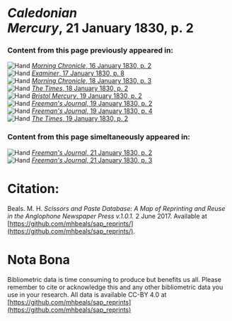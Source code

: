 # *Caledonian Mercury*, 21 January 1830, p. 2  
  
### Content from this page previously appeared in:  
![Hand](http://scissorsandpaste.net/wp-content/uploads/2017/06/smallhandpointer.png) [*Morning Chronicle*, 16 January 1830, p. 2](https://mhbeals.github.io/sap_html/Morning-Chronicle/Morning-Chronicle-16-January-1830-p-2)  
![Hand](http://scissorsandpaste.net/wp-content/uploads/2017/06/smallhandpointer.png) [*Examiner*, 17 January 1830, p. 8](https://mhbeals.github.io/sap_html/Examiner/Examiner-17-January-1830-p-8)  
![Hand](http://scissorsandpaste.net/wp-content/uploads/2017/06/smallhandpointer.png) [*Morning Chronicle*, 18 January 1830, p. 3](https://mhbeals.github.io/sap_html/Morning-Chronicle/Morning-Chronicle-18-January-1830-p-3)  
![Hand](http://scissorsandpaste.net/wp-content/uploads/2017/06/smallhandpointer.png) [*The Times*, 18 January 1830, p. 2](https://mhbeals.github.io/sap_html/The-Times/The-Times-18-January-1830-p-2)  
![Hand](http://scissorsandpaste.net/wp-content/uploads/2017/06/smallhandpointer.png) [*Bristol Mercury*, 19 January 1830, p. 2](https://mhbeals.github.io/sap_html/Bristol-Mercury/Bristol-Mercury-19-January-1830-p-2)  
![Hand](http://scissorsandpaste.net/wp-content/uploads/2017/06/smallhandpointer.png) [*Freeman's Journal*, 19 January 1830, p. 2](https://mhbeals.github.io/sap_html/Freeman's-Journal/Freeman's-Journal-19-January-1830-p-2)  
![Hand](http://scissorsandpaste.net/wp-content/uploads/2017/06/smallhandpointer.png) [*Freeman's Journal*, 19 January 1830, p. 4](https://mhbeals.github.io/sap_html/Freeman's-Journal/Freeman's-Journal-19-January-1830-p-4)  
![Hand](http://scissorsandpaste.net/wp-content/uploads/2017/06/smallhandpointer.png) [*The Times*, 19 January 1830, p. 2](https://mhbeals.github.io/sap_html/The-Times/The-Times-19-January-1830-p-2)  
  
### Content from this page simeltaneously appeared in:  
![Hand](http://scissorsandpaste.net/wp-content/uploads/2017/06/smallhandpointer.png) [*Freeman's Journal*, 21 January 1830, p. 2](https://mhbeals.github.io/sap_html/Freeman's-Journal/Freeman's-Journal-21-January-1830-p-2)  
![Hand](http://scissorsandpaste.net/wp-content/uploads/2017/06/smallhandpointer.png) [*Freeman's Journal*, 21 January 1830, p. 3](https://mhbeals.github.io/sap_html/Freeman's-Journal/Freeman's-Journal-21-January-1830-p-3)  


# Citation: 

Beals. M. H. *Scissors and Paste Database: A Map of Reprinting and Reuse in the Anglophone Newspaper Press v.1.0.1.* 2 June 2017. Available at [https://github.com/mhbeals/sap_reprints/](https://github.com/mhbeals/sap_reprints/). 

# Nota Bona

Bibliometric data is time consuming to produce but benefits us all. Please remember to cite or acknowledge this and any other bibliometric data you use in your research. All data is available CC-BY 4.0 at [https://github.com/mhbeals/sap_reprints](https://github.com/mhbeals/sap_reprints)